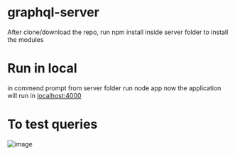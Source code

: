 # graphql-server

After clone/download the repo, run npm install inside server folder to install the modules

# Run in local
  in commend prompt from server folder run node app now the application will run in [localhost:4000](http://localhost:4000/graphql)
  
# To test queries
![image](https://user-images.githubusercontent.com/105588550/173325803-56996ba1-fd7f-41a2-9975-9134129af022.png)

